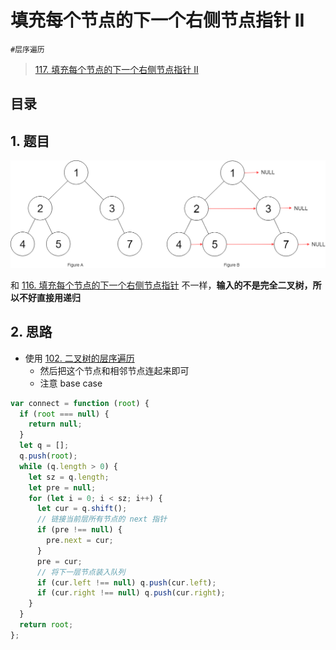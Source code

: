 
# 填充每个节点的下一个右侧节点指针 II

`#层序遍历`

>  [117. 填充每个节点的下一个右侧节点指针 II](https://leetcode.cn/problems/populating-next-right-pointers-in-each-node-ii/)


## 目录
<!-- toc -->
 ## 1. 题目 

![图片&文件](./files/20250113-3.png)


和 [116. 填充每个节点的下一个右侧节点指针](/post/VLS5qdnO.html) 不一样，**输入的不是完全二叉树，所以不好直接用递归**

## 2. 思路

- 使用 [102. 二叉树的层序遍历](/post/DuLs92ng.html) 
	- 然后把这个节点和相邻节点连起来即可
	- 注意 base case


```javascript hl:12,16
var connect = function (root) {
  if (root === null) {
    return null;
  }
  let q = [];
  q.push(root);
  while (q.length > 0) {
    let sz = q.length;
    let pre = null;
    for (let i = 0; i < sz; i++) {
      let cur = q.shift();
      // 链接当前层所有节点的 next 指针
      if (pre !== null) {
        pre.next = cur;
      }
      pre = cur;
      // 将下一层节点装入队列
      if (cur.left !== null) q.push(cur.left);
      if (cur.right !== null) q.push(cur.right);
    }
  }
  return root;
};

```



